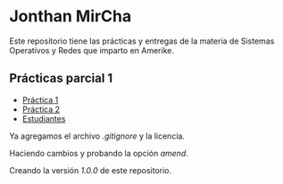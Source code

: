 # Jonthan MirCha

Este repositorio tiene las prácticas y entregas de la materia de Sistemas Operativos y Redes que imparto en Amerike.

## Prácticas parcial 1

- [Práctica 1](./practica-1.md)
- [Práctica 2](./practica-2.md)
- [Estudiantes](./estudiantes.md)

Ya agregamos el archivo _.gitignore_ y la licencia.

Haciendo cambios y probando la opción _amend_.

Creando la versión _1.0.0_ de este repositorio.
